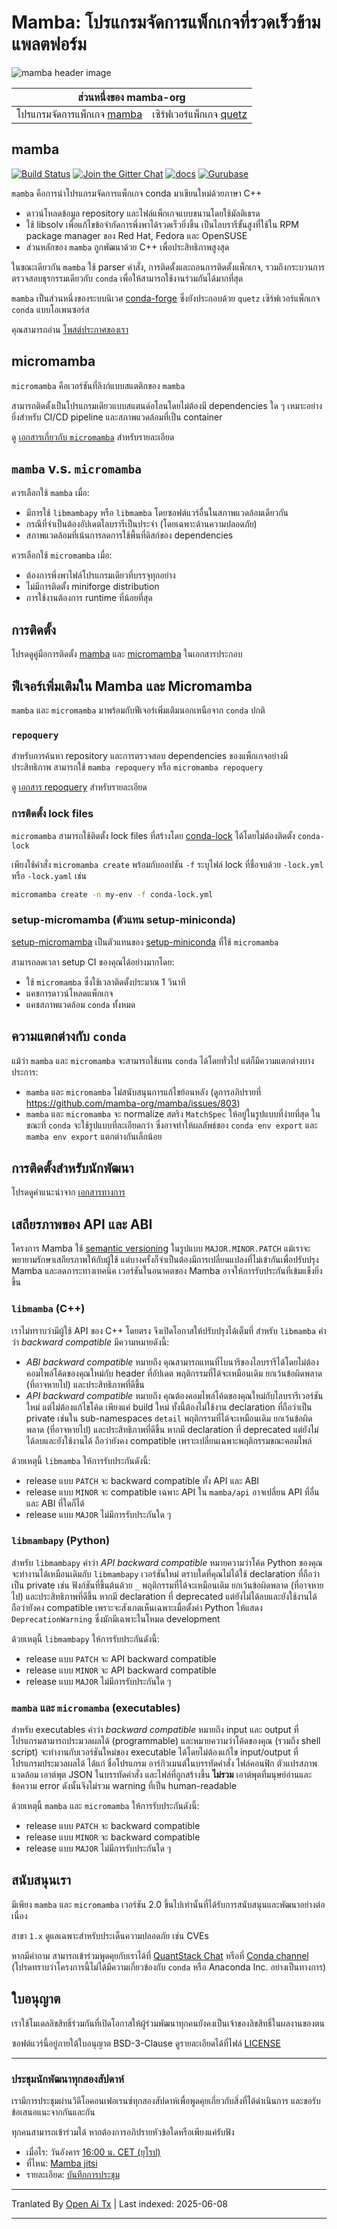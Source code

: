 # Mamba: โปรแกรมจัดการแพ็กเกจที่รวดเร็วข้ามแพลตฟอร์ม

![mamba header image](https://raw.githubusercontent.com/mamba-org/mamba/main/docs/assets/mamba_header.png)

<!-- markdownlint-disable-file MD033 -->

<table>
<thead align="center" cellspacing="10">
  <tr>
    <th colspan="3" align="center" border="">ส่วนหนึ่งของ mamba-org</th>
  </tr>
</thead>
<tbody>
  <tr background="#FFF">
    <td align="center">โปรแกรมจัดการแพ็กเกจ <a href="https://github.com/mamba-org/mamba">mamba</a></td>
    <td align="center">เซิร์ฟเวอร์แพ็กเกจ <a href="https://github.com/mamba-org/quetz">quetz</a></td>
  </tr>
</tbody>
</table>

## mamba

[![Build Status](https://github.com/mamba-org/mamba/actions/workflows/tests.yml/badge.svg)](https://github.com/mamba-org/mamba/actions/workflows/tests.yml?query=branch%3Amain)
[![Join the Gitter Chat](https://badges.gitter.im/Join%20Chat.svg)](https://gitter.im/mamba-org/Lobby?utm_source=badge&utm_medium=badge&utm_campaign=pr-badge&utm_content=badge)
[![docs](https://readthedocs.org/projects/mamba/badge/?version=latest&style=flat)](https://mamba.readthedocs.io/en/latest)
[![Gurubase](https://img.shields.io/badge/Gurubase-Ask%20mamba%20Guru-006BFF)](https://gurubase.io/g/mamba)

`mamba` คือการนำโปรแกรมจัดการแพ็กเกจ conda มาเขียนใหม่ด้วยภาษา C++ 

- ดาวน์โหลดข้อมูล repository และไฟล์แพ็กเกจแบบขนานโดยใช้มัลติเธรด
- ใช้ libsolv เพื่อแก้ไขข้อจำกัดการพึ่งพาได้รวดเร็วยิ่งขึ้น เป็นไลบรารีขั้นสูงที่ใช้ใน RPM package manager ของ Red Hat, Fedora และ OpenSUSE
- ส่วนหลักของ `mamba` ถูกพัฒนาด้วย C++ เพื่อประสิทธิภาพสูงสุด

ในขณะเดียวกัน `mamba` ใช้ parser คำสั่ง, การติดตั้งและถอนการติดตั้งแพ็กเกจ, รวมถึงกระบวนการตรวจสอบธุรกรรมเดียวกับ `conda` เพื่อให้สามารถใช้งานร่วมกันได้มากที่สุด

`mamba` เป็นส่วนหนึ่งของระบบนิเวศ [conda-forge](https://conda-forge.org/) ซึ่งยังประกอบด้วย `quetz` เซิร์ฟเวอร์แพ็กเกจ `conda` แบบโอเพนซอร์ส

คุณสามารถอ่าน [โพสต์ประกาศของเรา](https://medium.com/@QuantStack/open-software-packaging-for-science-61cecee7fc23)

## micromamba

`micromamba` คือเวอร์ชันที่ลิงก์แบบสแตติกของ `mamba`

สามารถติดตั้งเป็นโปรแกรมเดียวแบบสแตนด์อโลนโดยไม่ต้องมี dependencies ใด ๆ เหมาะอย่างยิ่งสำหรับ CI/CD pipeline และสภาพแวดล้อมที่เป็น container

ดู [เอกสารเกี่ยวกับ `micromamba`](https://mamba.readthedocs.io/en/latest/user_guide/micromamba.html) สำหรับรายละเอียด

## `mamba` v.s. `micromamba`

ควรเลือกใช้ `mamba` เมื่อ:

- มีการใช้ `libmambapy` หรือ `libmamba` โดยซอฟต์แวร์อื่นในสภาพแวดล้อมเดียวกัน
- กรณีที่จำเป็นต้องอัปเดตไลบรารีเป็นประจำ (โดยเฉพาะด้านความปลอดภัย)
- สภาพแวดล้อมที่เน้นการลดการใช้พื้นที่ดิสก์ของ dependencies

ควรเลือกใช้ `micromamba` เมื่อ:

- ต้องการพึ่งพาไฟล์โปรแกรมเดียวที่บรรจุทุกอย่าง
- ไม่มีการติดตั้ง miniforge distribution
- การใช้งานต้องการ runtime ที่น้อยที่สุด

## การติดตั้ง

โปรดดูคู่มือการติดตั้ง [mamba](https://mamba.readthedocs.io/en/latest/installation/mamba-installation.html)
และ [micromamba](https://mamba.readthedocs.io/en/latest/installation/micromamba-installation.html) ในเอกสารประกอบ

## ฟีเจอร์เพิ่มเติมใน Mamba และ Micromamba

`mamba` และ `micromamba` มาพร้อมกับฟีเจอร์เพิ่มเติมนอกเหนือจาก `conda` ปกติ

### `repoquery`

สำหรับการค้นหา repository และการตรวจสอบ dependencies ของแพ็กเกจอย่างมีประสิทธิภาพ สามารถใช้ `mamba repoquery` หรือ `micromamba repoquery`

ดู [เอกสาร repoquery](https://mamba.readthedocs.io/en/latest/user_guide/mamba.html#repoquery) สำหรับรายละเอียด

### การติดตั้ง lock files

`micromamba` สามารถใช้ติดตั้ง lock files ที่สร้างโดย [conda-lock](https://conda.github.io/conda-lock/) ได้โดยไม่ต้องติดตั้ง `conda-lock`

เพียงใช้คำสั่ง `micromamba create` พร้อมกับออปชัน `-f` ระบุไฟล์ lock ที่ชื่อจบด้วย
`-lock.yml` หรือ `-lock.yaml` เช่น

```bash
micromamba create -n my-env -f conda-lock.yml
```

### setup-micromamba (ตัวแทน setup-miniconda)

[setup-micromamba](https://github.com/marketplace/actions/setup-micromamba) เป็นตัวแทนของ [setup-miniconda](https://github.com/marketplace/actions/setup-miniconda) ที่ใช้ `micromamba`

สามารถลดเวลา setup CI ของคุณได้อย่างมากโดย:

- ใช้ `micromamba` ซึ่งใช้เวลาติดตั้งประมาณ 1 วินาที
- แคชการดาวน์โหลดแพ็กเกจ
- แคชสภาพแวดล้อม `conda` ทั้งหมด

## ความแตกต่างกับ `conda`

แม้ว่า `mamba` และ `micromamba` จะสามารถใช้แทน `conda` ได้โดยทั่วไป แต่ก็มีความแตกต่างบางประการ:

- `mamba` และ `micromamba` ไม่สนับสนุนการแก้ไขย้อนหลัง (ดูการอภิปรายที่ <https://github.com/mamba-org/mamba/issues/803>)
- `mamba` และ `micromamba` จะ normalize สตริง `MatchSpec` ให้อยู่ในรูปแบบที่ง่ายที่สุด ในขณะที่ `conda` จะใช้รูปแบบที่ละเอียดกว่า
  ซึ่งอาจทำให้ผลลัพธ์ของ `conda env export` และ `mamba env export` แตกต่างกันเล็กน้อย

## การติดตั้งสำหรับนักพัฒนา

โปรดดูคำแนะนำจาก [เอกสารทางการ](https://mamba.readthedocs.io/en/latest/developer_zone/dev_environment.html)

## เสถียรภาพของ API และ ABI

โครงการ Mamba ใช้ [semantic versioning](https://semver.org/) ในรูปแบบ `MAJOR.MINOR.PATCH`
แม้เราจะพยายามรักษาเสถียรภาพให้กับผู้ใช้ แต่บางครั้งก็จำเป็นต้องมีการเปลี่ยนแปลงที่ไม่เข้ากันเพื่อปรับปรุง
Mamba และลดภาระทางเทคนิค
เวอร์ชันในอนาคตของ Mamba อาจให้การรับประกันที่เข้มแข็งยิ่งขึ้น

### `libmamba` (C++)

เราไม่ทราบว่ามีผู้ใช้ API ของ C++ โดยตรง จึงเปิดโอกาสให้ปรับปรุงได้เต็มที่
สำหรับ `libmamba` คำว่า _backward compatible_ มีความหมายดังนี้:

- _ABI backward compatible_ หมายถึง คุณสามารถแทนที่ไบนารีของไลบรารีได้โดยไม่ต้องคอมไพล์โค้ดของคุณใหม่กับ header ที่อัปเดต
  พฤติกรรมที่ได้จะเหมือนเดิม ยกเว้นข้อผิดพลาด (ที่อาจหายไป) และประสิทธิภาพที่ดีขึ้น
- _API backward compatible_ หมายถึง คุณต้องคอมไพล์โค้ดของคุณใหม่กับไลบรารีเวอร์ชันใหม่ แต่ไม่ต้องแก้ไขโค้ด เพียงแค่ build ใหม่
  ทั้งนี้ต้องไม่ใช้งาน declaration ที่ถือว่าเป็น private เช่นใน sub-namespaces `detail`
  พฤติกรรมที่ได้จะเหมือนเดิม ยกเว้นข้อผิดพลาด (ที่อาจหายไป) และประสิทธิภาพที่ดีขึ้น
  หากมี declaration ที่ deprecated แต่ยังไม่ได้ลบและยังใช้งานได้ ถือว่ายังคง compatible เพราะเปลี่ยนเฉพาะพฤติกรรมขณะคอมไพล์

ด้วยเหตุนี้ `libmamba` ให้การรับประกันดังนี้:

- release แบบ `PATCH` จะ backward compatible ทั้ง API และ ABI
- release แบบ `MINOR` จะ compatible เฉพาะ API ใน `mamba/api`
  อาจเปลี่ยน API ที่อื่นและ ABI ที่ใดก็ได้
- release แบบ `MAJOR` ไม่มีการรับประกันใด ๆ

### `libmambapy` (Python)

สำหรับ `libmambapy` คำว่า _API backward compatible_ หมายความว่าโค้ด Python ของคุณจะทำงานได้เหมือนเดิมกับ `libmambapy` เวอร์ชันใหม่ ตราบใดที่คุณไม่ได้ใช้ declaration ที่ถือว่าเป็น private เช่น ฟังก์ชันที่ขึ้นต้นด้วย `_`
พฤติกรรมที่ได้จะเหมือนเดิม ยกเว้นข้อผิดพลาด (ที่อาจหายไป) และประสิทธิภาพที่ดีขึ้น
หากมี declaration ที่ deprecated แต่ยังไม่ได้ลบและยังใช้งานได้ ถือว่ายังคง compatible เพราะจะสังเกตเห็นเฉพาะเมื่อตั้งค่า Python ให้แสดง `DeprecationWarning` ซึ่งมักมีเฉพาะในโหมด development

ด้วยเหตุนี้ `libmambapy` ให้การรับประกันดังนี้:

- release แบบ `PATCH` จะ API backward compatible
- release แบบ `MINOR` จะ API backward compatible
- release แบบ `MAJOR` ไม่มีการรับประกันใด ๆ

### `mamba` และ `micromamba` (executables)

สำหรับ executables คำว่า _backward compatible_ หมายถึง input และ output ที่โปรแกรมสามารถประมวลผลได้ (programmable) และหมายความว่าโค้ดของคุณ (รวมถึง shell script) จะทำงานกับเวอร์ชันใหม่ของ executable ได้โดยไม่ต้องแก้ไข
input/output ที่โปรแกรมประมวลผลได้ ได้แก่ ชื่อโปรแกรม อาร์กิวเมนต์ในบรรทัดคำสั่ง ไฟล์คอนฟิก ตัวแปรสภาพแวดล้อม เอาต์พุต JSON ในบรรทัดคำสั่ง และไฟล์ที่ถูกสร้างขึ้น
**ไม่รวม** เอาต์พุตที่มนุษย์อ่านและข้อความ error ดังนั้นจึงไม่รวม warning ที่เป็น human-readable

ด้วยเหตุนี้ `mamba` และ `micromamba` ให้การรับประกันดังนี้:

- release แบบ `PATCH` จะ backward compatible
- release แบบ `MINOR` จะ backward compatible
- release แบบ `MAJOR` ไม่มีการรับประกันใด ๆ

## สนับสนุนเรา

มีเพียง `mamba` และ `micromamba` เวอร์ชัน 2.0 ขึ้นไปเท่านั้นที่ได้รับการสนับสนุนและพัฒนาอย่างต่อเนื่อง

สาขา `1.x` ดูแลเฉพาะสำหรับประเด็นความปลอดภัย เช่น CVEs

หากมีคำถาม สามารถเข้าร่วมพูดคุยกับเราได้ที่ [QuantStack Chat](https://gitter.im/QuantStack/Lobby)
หรือที่ [Conda channel](https://gitter.im/conda/conda) (โปรดทราบว่าโครงการนี้ไม่ได้มีความเกี่ยวข้องกับ `conda` หรือ Anaconda Inc. อย่างเป็นทางการ)

## ใบอนุญาต

เราใช้โมเดลลิขสิทธิ์ร่วมกันที่เปิดโอกาสให้ผู้ร่วมพัฒนาทุกคนยังคงเป็นเจ้าของลิขสิทธิ์ในผลงานของตน

ซอฟต์แวร์นี้อยู่ภายใต้ใบอนุญาต BSD-3-Clause ดูรายละเอียดได้ที่ไฟล์ [LICENSE](https://raw.githubusercontent.com/mamba-org/mamba/main/LICENSE)

---

### ประชุมนักพัฒนาทุกสองสัปดาห์

เรามีการประชุมผ่านวิดีโอคอนเฟอเรนซ์ทุกสองสัปดาห์เพื่อพูดคุยเกี่ยวกับสิ่งที่ได้ดำเนินการ และขอรับข้อเสนอแนะจากกันและกัน

ทุกคนสามารถเข้าร่วมได้ หากต้องการอภิปรายหัวข้อใดหรือเพียงแค่รับฟัง

- เมื่อไร: วันอังคาร [16:00 น. CET (ยุโรป)](https://calendar.google.com/calendar/u/0/embed?src=ab3jrfpede0kq0ubsroe82cd00@group.calendar.google.com&ctz=Europe/Paris)
- ที่ไหน: [Mamba jitsi](https://meet.jit.si/mamba-org)
- รายละเอียด: [บันทึกการประชุม](https://hackmd.io/@guj2k_aBSSyr1YHBG9raWw/HyHt-Ekzj)

---

Tranlated By [Open Ai Tx](https://github.com/OpenAiTx/OpenAiTx) | Last indexed: 2025-06-08

---